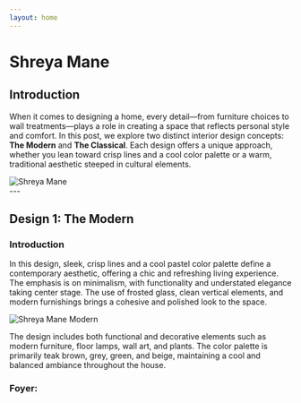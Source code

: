 ```yaml
---
layout: home
---
```

<style>
    .carousel-container {
        position: relative;
        width: 100%;
        height: 140%;
        margin: 2rem 0;
        overflow: hidden;
    }
    .carousel-track {
        display: flex;
        transition: transform 0.5s ease;
    }
    .carousel-slide {
        flex: 0 0 100%;
        width: 100%;
        height: 140%;
        display: flex;
        justify-content: center;
        align-items: center;
        background-color: #f0f0f0;
    }
    .carousel-slide img {
        max-width: 100%;
        max-height: 100%;
        object-fit: contain;
    }
    .carousel-button {
        position: absolute;
        top: 50%;
        transform: translateY(-50%);
        background: rgba(0,0,0,0.5);
        color: white;
        border: none;
        padding: 1rem;
        cursor: pointer;
        font-size: 1.5rem;
        z-index: 10;
    }
    .carousel-button.prev { left: 1rem; }
    .carousel-button.next { right: 1rem; }
    .carousel-indicators {
        position: absolute;
        bottom: 1rem;
        left: 50%;
        transform: translateX(-50%);
        display: flex;
        gap: 0.5rem;
    }
    .indicator {
        width: 10px;
        height: 10px;
        border-radius: 50%;
        background-color: rgba(255,255,255,0.5);
        cursor: pointer;
    }
    .indicator.active {
        background-color: white;
    }
    .carousel-caption {
        position: relative;
        bottom: 3rem;
        left: 50%;
        transform: translateX(-50%);
        background-color: rgba(0,0,0,0.7);
        color: white;
        padding: 0.5rem 1rem;
        border-radius: 4px;
        max-width: 80%;
        text-align: center;
    }
</style>

# Shreya Mane

## Introduction
When it comes to designing a home, every detail—from furniture choices to wall treatments—plays a role in creating a space that reflects personal style and comfort. In this post, we explore two distinct interior design concepts: **The Modern** and **The Classical**. Each design offers a unique approach, whether you lean toward crisp lines and a cool color palette or a warm, traditional aesthetic steeped in cultural elements.

<img src="{{ '/assets/shreya_mane/1.png' | relative_url }}" alt="Shreya Mane">


<br>
---
<br>

## Design 1: The Modern

### Introduction
In this design, sleek, crisp lines and a cool pastel color palette define a contemporary aesthetic, offering a chic and refreshing living experience. The emphasis is on minimalism, with functionality and understated elegance taking center stage. The use of frosted glass, clean vertical elements, and modern furnishings brings a cohesive and polished look to the space.

<img src="{{ '/assets/shreya_mane/2.png' | relative_url }}" alt="Shreya Mane Modern">

The design includes both functional and decorative elements such as modern furniture, floor lamps, wall art, and plants. The color palette is primarily teak brown, grey, green, and beige, maintaining a cool and balanced ambiance throughout the house.

### Foyer:

<div id="carousel1" class="carousel-container" data-slides='[
    {"image": "{{ site.baseurl }}/assets/shreya_mane/3.png"},
    {"image": "{{ site.baseurl }}/assets/shreya_mane/4.png"},
    {"image": "{{ site.baseurl }}/assets/shreya_mane/5.png"},
    {"image": "{{ site.baseurl }}/assets/shreya_mane/6.png"}
]'></div>

- *Half-height frosted glass with a ledge (Option 1)*  
- *Full-height frosted glass with a ledge (Option 2)*  

### Living Room:

<div id="carousel1" class="carousel-container" data-slides='[
    {"image": "{{ site.baseurl }}/assets/shreya_mane/7.png"},
    {"image": "{{ site.baseurl }}/assets/shreya_mane/8.png"},
    {"image": "{{ site.baseurl }}/assets/shreya_mane/9.png"},
    {"image": "{{ site.baseurl }}/assets/shreya_mane/10.png"},
    {"image": "{{ site.baseurl }}/assets/shreya_mane/11.png"},
    {"image": "{{ site.baseurl }}/assets/shreya_mane/12.png"},
    {"image": "{{ site.baseurl }}/assets/shreya_mane/13.png"}
]'></div>

- *End-to-end full-height curtains for an elegant and expansive look.*
- *Colorful square carpet with a center table adds a touch of vibrance.*
- *A large painting serves as a focal point on the end wall.*
- *Existing sofas enhanced by the addition of a swing seat and two new puffs.*
- *Window with Roman blinds brings in natural light while maintaining privacy.*

### Dining Area:

<div id="carousel1" class="carousel-container" data-slides='[
    {"image": "{{ site.baseurl }}/assets/shreya_mane/14.png"},
    {"image": "{{ site.baseurl }}/assets/shreya_mane/15.png"},
    {"image": "{{ site.baseurl }}/assets/shreya_mane/16.png"},
    {"image": "{{ site.baseurl }}/assets/shreya_mane/17.png"},
    {"image": "{{ site.baseurl }}/assets/shreya_mane/18.png"}
]'></div>

- *Round six-seater marble top table adds sophistication.*
- *Crockery unit and wall art provide options for functional yet decorative storage.*
- *Roman blinds match the living room aesthetic, creating continuity between the spaces.*
- *Frosted glass partition extends from the foyer, keeping the design cohesive.*

<br>
---
<br>

## Design 2: The Classical

### Introduction
This design exudes warmth and a traditional Indian aesthetic. Featuring a mix of warm pastel colors, traditional wooden furniture, and rich textures, the space is imbued with a sense of coziness and timeless elegance. Elements like brass light fixtures, traditional carpets, and ornate wall art create a homely yet grand vibe.

<img src="{{ '/assets/shreya_mane/19.png' | relative_url }}" alt="Shreya Mane Modern">

The classical design focuses on comfort, warmth, and cultural richness, with a color palette including teak brown, beige, red, and mauve. The decor leans heavily on traditional craftsmanship and intricate details.

### Foyer:

<div id="carousel2" class="carousel-container" data-slides='[
    {"image": "{{ site.baseurl }}/assets/shreya_mane/20.png"},
    {"image": "{{ site.baseurl }}/assets/shreya_mane/21.png"},
    {"image": "{{ site.baseurl }}/assets/shreya_mane/22.png"},
    {"image": "{{ site.baseurl }}/assets/shreya_mane/23.png"}
]'></div>

- *Brick wall with a traditional mirror and console (Option 1)*  
- *Traditional columns with Ganesha wall art (Option 2)*  

### Living Room:

<div id="carousel2" class="carousel-container" data-slides='[
    {"image": "{{ site.baseurl }}/assets/shreya_mane/24.png"},
    {"image": "{{ site.baseurl }}/assets/shreya_mane/25.png"},
    {"image": "{{ site.baseurl }}/assets/shreya_mane/26.png"},
    {"image": "{{ site.baseurl }}/assets/shreya_mane/27.png"},
    {"image": "{{ site.baseurl }}/assets/shreya_mane/28.png"},
    {"image": "{{ site.baseurl }}/assets/shreya_mane/29.png"},
    {"image": "{{ site.baseurl }}/assets/shreya_mane/30.png"}
]'></div>

- *Full-height curtains soften the ambiance and offer privacy.*
- *Traditional square carpet and center table ground the space in a cultural aesthetic.*
- *Display shelves and plants on the end wall create a calm and balanced composition.*
- *Existing furniture complemented by two additional chairs and tables.*
- *Window with Roman blinds and an existing diwan for a relaxing nook.*

### Dining Area:

<div id="carousel2" class="carousel-container" data-slides='[
    {"image": "{{ site.baseurl }}/assets/shreya_mane/31.png"},
    {"image": "{{ site.baseurl }}/assets/shreya_mane/32.png"},
    {"image": "{{ site.baseurl }}/assets/shreya_mane/33.png"},
    {"image": "{{ site.baseurl }}/assets/shreya_mane/34.png"},
    {"image": "{{ site.baseurl }}/assets/shreya_mane/35.png"}
]'></div>

- *Square six-seater marble top table with a built-in bench for four and two chairs for added seating options.*
- *Partition with traditional Indian columns connecting the foyer and dining, reinforcing the classical style.*
- *Roman blinds in the dining room mirror those in the living room, tying the spaces together.*
- *Crockery unit and wall art for both practicality and beauty on the kitchen wall.*

<br>
---
<br>


## Conclusion
Both **The Modern** and **The Classical** design styles offer a unique blend of aesthetics and functionality, allowing you to tailor your living space to reflect your personality. Whether you prefer the sleek, minimal elegance of modern design or the warmth and tradition of classical interiors, each approach brings its own charm to the table. By thoughtfully combining colors, textures, and decor, these designs transform any home into a sanctuary that not only looks beautiful but also feels comfortable and inviting.

<img src="{{ '/assets/shreya_mane/36.png' | relative_url }}" alt="Shreya Mane Fin">

Ultimately, the right design is one that resonates with you—creating a space that is truly *yours*.






<script>
    class Carousel {
        constructor(element) {
            this.container = element;
            this.slides = JSON.parse(this.container.dataset.slides);
            this.currentSlide = 0;

            this.render();
            this.setupEventListeners();
        }

        render() {
            this.container.innerHTML = `
                <div class="carousel-track">
                    ${this.slides.map(slide => `
                        <div class="carousel-slide">
                            <img src="${slide.image}" alt="${slide.caption}">
                        </div>
                    `).join('')}
                </div>
                <button class="carousel-button prev">&lt;</button>
                <button class="carousel-button next">&gt;</button>
                <div class="carousel-indicators">
                    ${this.slides.map((_, index) => `
                        <div class="indicator${index === 0 ? ' active' : ''}"></div>
                    `).join('')}
                </div>
                <!--
                <div class="carousel-caption">${this.slides[0].caption}</div>
                -->
            `;

            this.track = this.container.querySelector('.carousel-track');
            this.indicators = this.container.querySelectorAll('.indicator');
            // this.caption = this.container.querySelector('.carousel-caption');
        }

        setupEventListeners() {
            this.container.querySelector('.prev').addEventListener('click', () => this.prevSlide());
            this.container.querySelector('.next').addEventListener('click', () => this.nextSlide());
            this.indicators.forEach((indicator, index) => {
                indicator.addEventListener('click', () => this.goToSlide(index));
            });
        }

        updateCarousel() {
            this.track.style.transform = `translateX(-${this.currentSlide * 100}%)`;
            this.indicators.forEach((ind, index) => {
                ind.classList.toggle('active', index === this.currentSlide);
            });
            this.caption.textContent = this.slides[this.currentSlide].caption;
        }

        goToSlide(index) {
            this.currentSlide = index;
            this.updateCarousel();
        }

        prevSlide() {
            this.currentSlide = (this.currentSlide - 1 + this.slides.length) % this.slides.length;
            this.updateCarousel();
        }

        nextSlide() {
            this.currentSlide = (this.currentSlide + 1) % this.slides.length;
            this.updateCarousel();
        }
    }

    // Initialize all carousels on the page
    document.querySelectorAll('.carousel-container').forEach(carousel => new Carousel(carousel));
</script>
